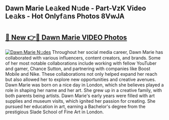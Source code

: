 ## Dawn Marie Le𝚊ked N𝚞de - Part-VzK Video Le𝚊ks - Hot Onlyf𝚊ns Photos 8VwJA

# <h2><a href="http://ab64120.deff.icu/?id=Dawn+Marie">🔗 New 👉🔴 Dawn Marie VIDEO Photos</a></h2>

[![Dawn Marie N𝚞des](https://i.imgur.com/rIISA9y.gif)](http://ab64120.deff.icu/?id=Dawn+Marie)
Throughout her social media career, Dawn Marie has collaborated with various influencers, content creators, and brands. Some of her most notable collaborations include working with fellow YouTuber and gamer, Chance Sutton, and partnering with companies like Boost Mobile and Nike. These collaborations not only helped expand her reach but also allowed her to explore new opportunities and creative avenues. Dawn Marie was born on a nice day in London, which she believes played a role in shaping her name and her art. She grew up in a creative family, with both parents being artists. Dawn Marie's early years were filled with art supplies and museum visits, which ignited her passion for creating. She pursued her education in art, earning a Bachelor's degree from the prestigious Slade School of Fine Art in London.
